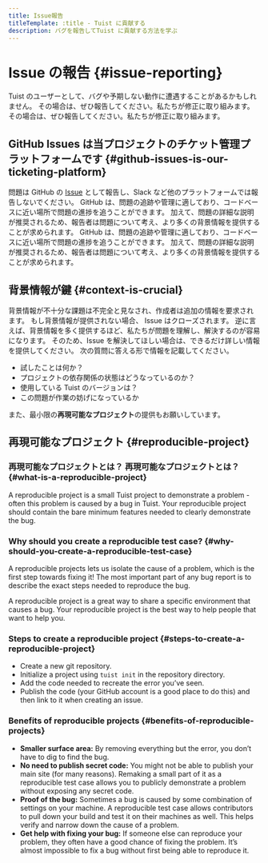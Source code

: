 ```yaml
---
title: Issue報告
titleTemplate: :title - Tuist に貢献する
description: バグを報告してTuist に貢献する方法を学ぶ
---
```


# Issue の報告 {#issue-reporting}

Tuist のユーザーとして、バグや予期しない動作に遭遇することがあるかもしれません。
その場合は、ぜひ報告してください。私たちが修正に取り組みます。
その場合は、ぜひ報告してください。私たちが修正に取り組みます。

## GitHub Issues は当プロジェクトのチケット管理プラットフォームです {#github-issues-is-our-ticketing-platform}

問題は GitHub の [Issue](https://github.com/tuist/tuist/issues) として報告し、Slack など他のプラットフォームでは報告しないでください。 GitHub は、問題の追跡や管理に適しており、コードベースに近い場所で問題の進捗を追うことができます。 加えて、問題の詳細な説明が推奨されるため、報告者は問題について考え、より多くの背景情報を提供することが求められます。 GitHub は、問題の追跡や管理に適しており、コードベースに近い場所で問題の進捗を追うことができます。 加えて、問題の詳細な説明が推奨されるため、報告者は問題について考え、より多くの背景情報を提供することが求められます。

## 背景情報が鍵 {#context-is-crucial}

背景情報が不十分な課題は不完全と見なされ、作成者は追加の情報を要求されます。 もし背景情報が提供されない場合、 Issue はクローズされます。 逆に言えば、背景情報を多く提供するほど、私たちが問題を理解し、解決するのが容易になります。 そのため、Issue を解決してほしい場合は、できるだけ詳しい情報を提供してください。 次の質問に答える形で情報を記載してください。

- 試したことは何か？
- プロジェクトの依存関係の状態はどうなっているのか？
- 使用している Tuist のバージョンは？
- この問題が作業の妨げになっているか

また、最小限の**再現可能なプロジェクト**の提供もお願いしています。

## 再現可能なプロジェクト {#reproducible-project}

### 再現可能なプロジェクトとは？ 再現可能なプロジェクトとは？ {#what-is-a-reproducible-project}

A reproducible project is a small Tuist project to demonstrate a problem - often this problem is caused by a bug in Tuist. Your reproducible project should contain the bare minimum features needed to clearly demonstrate the bug.

### Why should you create a reproducible test case? {#why-should-you-create-a-reproducible-test-case}

A reproducible projects lets us isolate the cause of a problem, which is the first step towards fixing it! The most important part of any bug report is to describe the exact steps needed to reproduce the bug.

A reproducible project is a great way to share a specific environment that causes a bug. Your reproducible project is the best way to help people that want to help you.

### Steps to create a reproducible project {#steps-to-create-a-reproducible-project}

- Create a new git repository.
- Initialize a project using `tuist init` in the repository directory.
- Add the code needed to recreate the error you’ve seen.
- Publish the code (your GitHub account is a good place to do this) and then link to it when creating an issue.

### Benefits of reproducible projects {#benefits-of-reproducible-projects}

- **Smaller surface area:** By removing everything but the error, you don’t have to dig to find the bug.
- **No need to publish secret code:** You might not be able to publish your main site (for many reasons). Remaking a small part of it as a reproducible test case allows you to publicly demonstrate a problem without exposing any secret code.
- **Proof of the bug:** Sometimes a bug is caused by some combination of settings on your machine. A reproducible test case allows contributors to pull down your build and test it on their machines as well. This helps verify and narrow down the cause of a problem.
- **Get help with fixing your bug:** If someone else can reproduce your problem, they often have a good chance of fixing the problem. It’s almost impossible to fix a bug without first being able to reproduce it.

